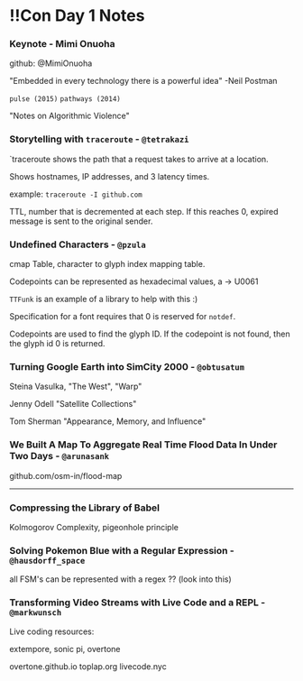 # !!Con Day 1 Notes

### Keynote - Mimi Onuoha

github: @MimiOnuoha

"Embedded in every technology there is a powerful idea" -Neil Postman

`pulse (2015)`
`pathways (2014)`

"Notes on Algorithmic Violence"

### Storytelling with `traceroute` - `@tetrakazi`

`traceroute  shows the path that a request takes to arrive at a location.

Shows hostnames, IP addresses, and 3 latency times.

example: `traceroute -I github.com`

TTL, number that is decremented at each step. If this reaches 0, expired
message is sent to the original sender.

### Undefined Characters - `@pzula`

cmap Table, character to glyph index mapping table.

Codepoints can be represented as hexadecimal values, a -> U0061

`TTFunk` is an example of a library to help with this :)

Specification for a font requires that 0 is reserved for `notdef`.

Codepoints are used to find the glyph ID. If the codepoint is not found, then
the glyph id 0 is returned.

### Turning Google Earth into SimCity 2000 - `@obtusatum`

Steina Vasulka, "The West", "Warp"

Jenny Odell "Satellite Collections"

Tom Sherman "Appearance, Memory, and Influence"

### We Built A Map To Aggregate Real Time Flood Data In Under Two Days - `@arunasank`

github.com/osm-in/flood-map

---

### Compressing the Library of Babel

Kolmogorov Complexity, pigeonhole principle

### Solving Pokemon Blue with a Regular Expression - `@hausdorff_space`

all FSM's can be represented with a regex ?? (look into this)

### Transforming Video Streams with Live Code and a REPL - `@markwunsch`

Live coding resources:

extempore, sonic pi, overtone

overtone.github.io
toplap.org
livecode.nyc

